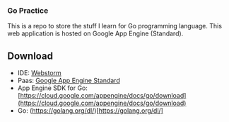 ### Go Practice

This is a repo to store the stuff I learn for Go programming language. This web application is hosted on Google App Engine (Standard).

## Download
* IDE: [Webstorm](https://www.jetbrains.com/webstorm/)
* Paas: [Google App Engine Standard](https://cloud.google.com/appengine/)
* App Engine SDK for Go: [https://cloud.google.com/appengine/docs/go/download](https://cloud.google.com/appengine/docs/go/download)
* Go: (https://golang.org/dl/)[https://golang.org/dl/]